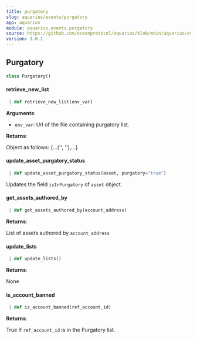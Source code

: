 ```yaml
---
title: purgatory
slug: aquarius/events/purgatory
app: aquarius
module: aquarius.events.purgatory
source: https://github.com/oceanprotocol/aquarius/blob/main/aquarius/events/purgatory.py
version: 3.0.1
---
```

## Purgatory

```python
class Purgatory()
```

#### retrieve\_new\_list

```python
 | def retrieve_new_list(env_var)
```

**Arguments**:

- `env_var`: Url of the file containing purgatory list.

**Returns**:

Object as follows: {...('<did>', '<reason>'),...}

#### update\_asset\_purgatory\_status

```python
 | def update_asset_purgatory_status(asset, purgatory="true")
```

Updates the field `isInPurgatory` of `asset` object.

#### get\_assets\_authored\_by

```python
 | def get_assets_authored_by(account_address)
```

**Returns**:

List of assets authored by `account_address`

#### update\_lists

```python
 | def update_lists()
```

**Returns**:

None

#### is\_account\_banned

```python
 | def is_account_banned(ref_account_id)
```

**Returns**:

True if `ref_account_id` is in the Purgatory list.

